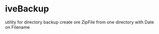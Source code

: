 # iveBackup
 utility for directory backup 
 create ore ZipFile from one directory with Date on Filename
 
